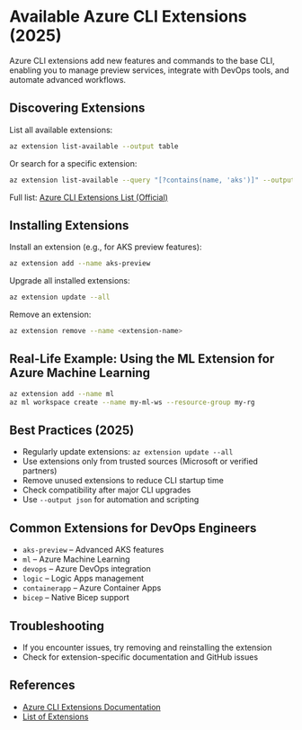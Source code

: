 # Available Azure CLI Extensions (2025)

Azure CLI extensions add new features and commands to the base CLI, enabling you to manage preview services, integrate with DevOps tools, and automate advanced workflows.

## Discovering Extensions

List all available extensions:
```bash
az extension list-available --output table
```

Or search for a specific extension:
```bash
az extension list-available --query "[?contains(name, 'aks')]" --output table
```

Full list: [Azure CLI Extensions List (Official)](https://learn.microsoft.com/en-us/cli/azure/azure-cli-extensions-list)

## Installing Extensions

Install an extension (e.g., for AKS preview features):
```bash
az extension add --name aks-preview
```

Upgrade all installed extensions:
```bash
az extension update --all
```

Remove an extension:
```bash
az extension remove --name <extension-name>
```

## Real-Life Example: Using the ML Extension for Azure Machine Learning

```bash
az extension add --name ml
az ml workspace create --name my-ml-ws --resource-group my-rg
```

## Best Practices (2025)
- Regularly update extensions: `az extension update --all`
- Use extensions only from trusted sources (Microsoft or verified partners)
- Remove unused extensions to reduce CLI startup time
- Check compatibility after major CLI upgrades
- Use `--output json` for automation and scripting

## Common Extensions for DevOps Engineers
- `aks-preview` – Advanced AKS features
- `ml` – Azure Machine Learning
- `devops` – Azure DevOps integration
- `logic` – Logic Apps management
- `containerapp` – Azure Container Apps
- `bicep` – Native Bicep support

## Troubleshooting
- If you encounter issues, try removing and reinstalling the extension
- Check for extension-specific documentation and GitHub issues

## References
- [Azure CLI Extensions Documentation](https://learn.microsoft.com/en-us/cli/azure/azure-cli-extensions-overview)
- [List of Extensions](https://learn.microsoft.com/en-us/cli/azure/azure-cli-extensions-list)
